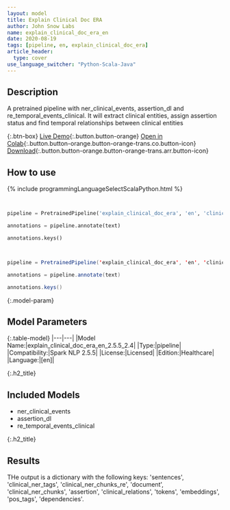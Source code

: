```yaml
---
layout: model
title: Explain Clinical Doc ERA
author: John Snow Labs
name: explain_clinical_doc_era_en
date: 2020-08-19
tags: [pipeline, en, explain_clinical_doc_era]
article_header:
  type: cover
use_language_switcher: "Python-Scala-Java"
---
```


## Description
A pretrained pipeline with ner_clinical_events, assertion_dl and re_temporal_events_clinical. It will extract clinical entities, assign assertion status and find temporal relationships between clinical entities

{:.btn-box}
[Live Demo](){:.button.button-orange}
[Open in Colab](https://github.com/JohnSnowLabs/spark-nlp-workshop/blob/master/tutorials/Certification_Trainings/Healthcare/11.Pretrained_Clinical_Pipelines.ipynb){:.button.button-orange.button-orange-trans.co.button-icon}
[Download](https://s3.amazonaws.com/auxdata.johnsnowlabs.com/clinical/models/explain_clinical_doc_era_en_2.5.5_2.4_1597841630062.zip){:.button.button-orange.button-orange-trans.arr.button-icon}

## How to use

<div class="tabs-box" markdown="1">

{% include programmingLanguageSelectScalaPython.html %}

```python


pipeline = PretrainedPipeline('explain_clinical_doc_era', 'en', 'clinical/models')

annotations = pipeline.annotate(text)

annotations.keys()

```
```scala


pipeline = PretrainedPipeline('explain_clinical_doc_era', 'en', 'clinical/models')

annotations = pipeline.annotate(text)

annotations.keys()

```

</div>

{:.model-param}
## Model Parameters

{:.table-model}
|---|---|
|Model Name:|explain_clinical_doc_era_en_2.5.5_2.4|
|Type:|pipeline|
|Compatibility:|Spark NLP 2.5.5|
|License:|Licensed|
|Edition:|Healthcare|
|Language:|[en]|

{:.h2_title}
## Included Models 
 - ner_clinical_events
 - assertion_dl
 - re_temporal_events_clinical
 
{:.h2_title}
## Results

THe output is a dictionary with the following keys: 'sentences', 'clinical_ner_tags', 'clinical_ner_chunks_re', 'document', 'clinical_ner_chunks', 'assertion', 'clinical_relations', 'tokens', 'embeddings', 'pos_tags', 'dependencies'.
